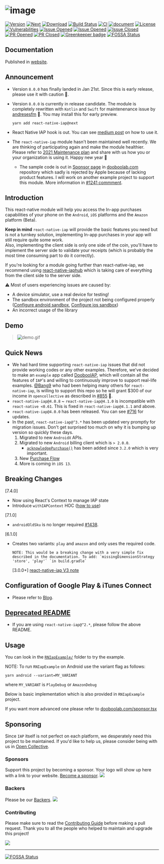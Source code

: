 # ![image](https://user-images.githubusercontent.com/27461460/75094417-20321b00-55ce-11ea-8de7-a1df42a4b7df.png)

[![Version](http://img.shields.io/npm/v/react-native-iap.svg?style=flat-square)](https://npmjs.org/package/react-native-iap)
[![Next](https://img.shields.io/npm/v/react-native-iap/next.svg?style=flat-square)](https://npmjs.org/package/react-native-iap)
[![Download](http://img.shields.io/npm/dm/react-native-iap.svg?style=flat-square)](https://npmjs.org/package/react-native-iap)
[![Build Status](https://travis-ci.com/dooboolab/react-native-iap.svg?branch=master)](https://travis-ci.com/dooboolab/react-native-iap)
[![CI](https://github.com/dooboolab/react-native-iap/actions/workflows/ci.yml/badge.svg)](https://github.com/dooboolab/react-native-iap/actions/workflows/ci.yml)
[![document](https://github.com/dooboolab/react-native-iap/actions/workflows/deploy-document.yml/badge.svg)](https://github.com/dooboolab/react-native-iap/actions/workflows/deploy-document.yml)
[![License](https://img.shields.io/npm/l/react-native-iap.svg)](https://npmjs.org/package/react-native-iap)
[![Vulnerabilities](https://img.shields.io/snyk/vulnerabilities/github/dooboolab/react-native-iap.svg)](https://github.com/dooboolab/react-native-iap)
[![Issue Opened](https://img.shields.io/opencollective/all/react-native-iap.svg)](https://opencollective.com/react-native-iap#backers)
[![Issue Opened](https://img.shields.io/github/issues/dooboolab/react-native-iap.svg)](https://github.com/dooboolab/react-native-iap/issues)
[![Issue Closed](https://img.shields.io/github/issues-closed/dooboolab/react-native-iap.svg)](https://github.com/dooboolab/react-native-iap/issues?q=is%3Aissue+is%3Aclosed)
[![PR Opened](https://img.shields.io/github/issues-pr/dooboolab/react-native-iap.svg)](https://github.com/dooboolab/react-native-iap/pulls)
[![PR Closed](https://img.shields.io/github/issues-pr-closed/dooboolab/react-native-iap.svg)](https://github.com/dooboolab/react-native-iap/pulls?q=is%3Apr+is%3Aclosed) [![Greenkeeper badge](https://badges.greenkeeper.io/dooboolab/react-native-iap.svg)](https://greenkeeper.io/)
[![FOSSA Status](https://app.fossa.com/api/projects/git%2Bgithub.com%2Fdooboolab%2Freact-native-iap.svg?type=shield)](https://app.fossa.com/projects/git%2Bgithub.com%2Fdooboolab%2Freact-native-iap?ref=badge_shield)

## Documentation

Published in [website](https://react-native-iap.dooboolab.com).

## Announcement

- Version `8.0.0` has finally landed in Jan 21st. Since this is early release, please use it with caution 🚧.

- Version `8.0.0` is currently in release candidate. The module is completely rewritten with `Kotlin` and `Swift` for maintenenance issue by [andresesfm](https://github.com/andresesfm) 🔆. You may install this for early preview.

  ```
  yarn add react-native-iap@next
  ```

- React Native IAP hook is out. You can see [medium post](https://medium.com/dooboolab/announcing-react-native-iap-hooks-96c7ffd3f19a) on how to use it.

- The `react-native-iap` module hasn't been maintained well recently. We are thinking of participating again and make the module healthier. Please refer to [2021 Maintenance plan](https://github.com/dooboolab/react-native-iap/issues/1241) and share with us how you or your organization is using it. Happy new year 🎉

  - The sample code is out in [Sponsor page](https://github.com/hyochan/dooboolab.com/blob/master/src/components/pages/Sponsor.tsx) in [dooboolab.com](https://github.com/hyochan/dooboolab.com) repository which sadly is rejected by Apple because of lacking product features. I will work on another example project to support this module. More information in [#1241 commment](https://github.com/dooboolab/react-native-iap/issues/1241#issuecomment-798540785).

## Introduction

This react-native module will help you access the In-app purchases capabilities of your phone on the `Android`, `iOS` platforms and the `Amazon` platform (Beta).

**Keep in mind** `react-native-iap` will provide the basic features you need but is not a turnkey solution, implementing In-app purchases in your app will still require quite some work.<br/>
Also, implementing the client side is only one side of the coin, you'll have to implement the server side to validate your receipts (which is probably the most time consuming part to do it correctly).

If you're looking for a module going further than react-native-iap, we recommend using [react-native-iaphub](https://github.com/iaphub/react-native-iaphub) which is taking care of everything from the client side to the server side.

⚠️ Most of users experiencing issues are caused by:

- A device simulator, use a real device for testing!
- The sandbox environment of the project not being configured properly ([Configure android sandbox](https://www.iaphub.com/docs/set-up-android/configure-sandbox-testing), [Configure ios sandbox](https://www.iaphub.com/docs/set-up-ios/configure-sandbox-testing/))
- An incorrect usage of the library

## Demo

> ![demo.gif](https://user-images.githubusercontent.com/27461460/52619625-87aa8a80-2ee5-11e9-9aee-6691c34408f3.gif)

<!-- Inline anchors -->

[a-acknowledge-purchase-android]: #finishing-a-purchase
[a-migration-guide]: #migration-guide
[a-purchase-flow]: #new-purchase-flow

<!-- Official Blog -->

[blog-config-steps]: https://medium.com/p/121622d26b67
[blog-v3-note]: https://medium.com/p/1259e0b0c017

<!-- Internals -->

[contribute]: https://github.com/dooboolab/react-native-iap/blob/master/CONTRIBUTING.md
[example]: https://github.com/dooboolab/react-native-iap/tree/master/IapExample
[issue-126-c1]: https://github.com/dooboolab/react-native-iap/issues/126#issuecomment-439084872
[issue-174]: https://github.com/dooboolab/react-native-iap/issues/174
[issue-203]: https://github.com/dooboolab/react-native-iap/issues/203
[issue-237]: https://github.com/dooboolab/react-native-iap/issues/237
[issue-256]: https://github.com/dooboolab/react-native-iap/issues/256
[issue-263]: https://github.com/dooboolab/react-native-iap/issues/263
[issue-283]: https://github.com/dooboolab/react-native-iap/issues/283
[issue-307-c1]: https://github.com/dooboolab/react-native-iap/issues/307#issuecomment-447745027
[issue-307]: https://github.com/dooboolab/react-native-iap/issues/307
[open-collective-backer]: https://opencollective.com/react-native-iap#backer
[open-collective-sponsor]: https://opencollective.com/react-native-iap#sponsor
[open-collective]: https://opencollective.com/react-native-iap
[readme-deprecated]: https://github.com/dooboolab/react-native-iap/blob/master/README_DEPRECATED.md

<!-- Externals -->

[android-acknowledge-purchase]: https://developer.android.com/reference/com/android/billingclient/api/BillingClient.html#acknowledgePurchase(com.android.billingclient.api.AcknowledgePurchaseParams,%20com.android.billingclient.api.AcknowledgePurchaseResponseListener) 'BillingClient#acknowledgePurchase()'
[android-end-connection]: https://developer.android.com/reference/com/android/billingclient/api/BillingClient.html#endConnection() 'BillingClient#endConnection()'
[android-iap-validation-guide]: https://developer.android.com/google/play/billing/billing_library_overview
[android-migrate-androidx]: https://developer.android.com/jetpack/androidx/migrate
[android-sku-details]: https://developer.android.com/reference/com/android/billingclient/api/SkuDetails
[apple-iap-promoting]: https://developer.apple.com/app-store/promoting-in-app-purchases/
[apple-iap-validation-guide]: https://developer.apple.com/library/content/releasenotes/General/ValidateAppStoreReceipt/Chapters/ValidateRemotely.html
[apple-store-kit-flow]: https://forums.developer.apple.com/thread/6431#14831
[google-api-nodejs-client]: https://github.com/googleapis/google-api-nodejs-client/
[google-play-console]: https://play.google.com/apps/publish/
[stackoverflow-android-iap-validation]: https://stackoverflow.com/questions/35127086
[android-access-token-example-repo]: https://github.com/Bang9/android-get-access-token-example

## Quick News

- We had hard time supporting `react-native-iap` issues that did not provide working codes or any other examples. Therefore, we've decided to make an `example` app called [DoobooIAP](https://github.com/hyochan/DoobooIAP), which will contain all the features of `IAP`'s and willing to continuously improve to support real-life examples. [@Bang9](http://github.com/bang9) who had been helping many others for `react-native-iap`, is willing to support this repo so he will grant $300 of our income in `opencollective` as described in [#855](https://github.com/dooboolab/react-native-iap/issues/855) :tada:.
- `react-native-iap@4.0.8` ~ `react-native-iap@4.1.0` is incompatible with `react-native <0.61`. This is fixed in `react-native-iap@4.1.1` and above.
- `react-native-iap@4.0.0` has been released. You can see [#716](https://github.com/dooboolab/react-native-iap/pull/716) for updates.
- In the past, `react-native-iap@^3.*` has been updated very promptly for migration issues.
  Don't get surprised too much on why it is bumping up version so quickly these days.
  1. Migrated to new `AndroidX` APIs.
  2. Migrated to new `Android` billing client which is `> 2.0.0`.
     - [`acknowledgePurchase()`][android-acknowledge-purchase] has been added since `3.2.0` which is very important.
  3. New [Purchase Flow][a-purchase-flow]
  4. More is coming in `iOS 13`.

## Breaking Changes

[7.4.0]

- Now using React's Context to manage IAP state
- Introduce `withIAPContext` HOC ([how to use](docs/docs/usage_instructions/using_hooks.md))

[7.1.0]

- `androidOldSku` is no longer required [#1438](https://github.com/dooboolab/react-native-iap/pull/1438).

[6.1.0]

- Creates two variants: `play` and `amazon` and only uses the required code.
  ```
  NOTE: This would be a breaking change with a very simple fix described in the documentation. To add: `missingDimensionStrategy 'store', 'play'` `in build.gradle`
  ```
  [3.0.0+]
  [react-native-iap V3 note][blog-v3-note]

## Configuration of Google Play & iTunes Connect

- Please refer to [Blog][blog-config-steps].

## [Deprecated README][readme-deprecated]

- If you are using `react-native-iap@^2.*`, please follow the above README.

## Usage

You can look in the [`RNIapExample/`][example] folder to try the example.

NOTE: To run `RNIapExample` on Android use the variant flag as follows:

```
yarn android --variant=MY_VARIANT
```

where `MY_VARIANT` is `PlayDebug` or `AmazonDebug`

Below is basic implementation which is also provided in `RNIapExample` project.

If you want more advanced one please refer to [dooboolab.com/sponsor.tsx](https://github.com/hyochan/dooboolab.com/blob/master/src/components/pages/Sponsor.tsx)

## Sponsoring

Since `IAP` itself is not perfect on each platform, we desperately need
this project to be maintained. If you'd like to help us, please consider being
with us in [Open Collective](https://opencollective.com/react-native-iap).

### Sponsors

Support this project by becoming a sponsor. Your logo will show up here with
a link to your website. [Become a sponsor][open-collective-sponsor].
<a href="https://opencollective.com/react-native-iap#sponsors" target="_blank"><img src="https://opencollective.com/react-native-iap/sponsors.svg?width=890"></a>

### Backers

Please be our [Backers][open-collective-backer].
<a href="https://opencollective.com/react-native-iap#backers" target="_blank"><img src="https://opencollective.com/react-native-iap/backers.svg?width=890"></a>

### Contributing

Please make sure to read the [Contributing Guide][contribute] before making a pull request.
Thank you to all the people who helped to maintain and upgrade this project!

<a href="graphs/contributors"><img src="https://opencollective.com/react-native-iap/contributors.svg?width=890" /></a>

<hr>

[![FOSSA Status](https://app.fossa.com/api/projects/git%2Bgithub.com%2Fdooboolab%2Freact-native-iap.svg?type=large)](https://app.fossa.com/projects/git%2Bgithub.com%2Fdooboolab%2Freact-native-iap?ref=badge_large)
